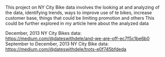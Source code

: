 This project on NY City Bike data involves the looking at and analyzing of the data, identifying trends, ways to improve use of te bikes, increase customer base, things that could be limiting promotion and others
This could be further explored in my article here about the analyzed data

December, 2013 NY City Bikes data: https://medium.com/@dateswithdele/and-we-are-off-ec7f5c1be6b0
September to December, 2013 NY City Bike data: https://medium.com/@dateswithdele/trots-e0f745bfdeda
